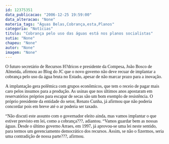 ```yaml
---
id: 12375351
data_publicacao: "2006-12-25 19:59:00"
data_alteracao: "None"
materia_tags: "Águas Belas,Cobrança,esta,Planos"
categoria: "Notícias"
titulo: "Cobrança pelo uso das águas está nos planos socialistas"
sutia: "None"
chapeu: "None"
autor: "None"
imagem: "None"
---
```

<p><P><FONT face=Verdana>O futuro secretário de Recursos H?dricos e presidente da Compesa, João Bosco de Almeida, afirmou ao Blog do JC que o novo governo não deve recuar de implantar a cobrança pelo uso da água bruta no Estado, apesar de não marcar prazo para a inovação.&nbsp;<BR></FONT><FONT face=Verdana></FONT></P></p>
<p><P><FONT face=Verdana>A&nbsp;implantação gera polêmica com grupos econômicos, que tem o receio de pagar mais caro pelos insumos para a produção. As usinas que nos últimos anos apostaram em reservatórios próprios para escapar de secas são um bom exemplo de resistência. O próprio presidente da entidade do setor, Renato Cunha, já afirmou que não poderia concordar pois em breve até o ar poderia ser taxado.</FONT></P></p>
<p><P><FONT face=Verdana>“Não discuti este assunto com o governador eleito ainda, mas vamos implantar o que estiver previsto em lei, como a cobrança???, adiantou. “Vamos guardar bem as nossas águas. Desde o último governo Arraes, em 1997, já aprovou-se uma lei neste sentido, para termos um gerenciamento democrático dos recursos. Assim, se não o fizermos, seria uma contradição de nossa parte???, afirmou.<BR></P></FONT> </p>
